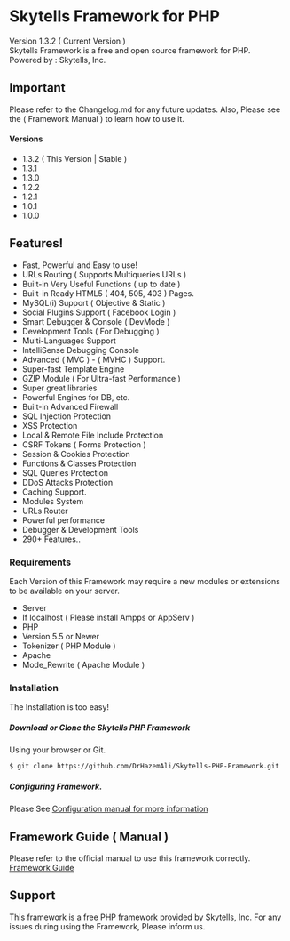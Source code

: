 # Skytells Framework for PHP
Version 1.3.2 ( Current Version )
<br>
Skytells Framework is a free and open source framework for PHP.
<br>
Powered by : Skytells, Inc.

## Important

Please refer to the Changelog.md for any future updates.
Also, Please see the ( Framework Manual ) to learn how to use it.

#### Versions
- 1.3.2 ( This Version | Stable )
- 1.3.1
- 1.3.0
- 1.2.2
- 1.2.1
- 1.0.1
- 1.0.0

## Features!

- Fast, Powerful and Easy to use!
- URLs Routing ( Supports Multiqueries URLs )
- Built-in Very Useful Functions ( up to date )
- Built-in Ready HTML5 ( 404, 505, 403 ) Pages.
- MySQL(i) Support ( Objective & Static )
- Social Plugins Support  ( Facebook Login )
- Smart Debugger & Console ( DevMode )
- Development Tools ( For Debugging )
- Multi-Languages Support
- IntelliSense Debugging Console
- Advanced ( MVC ) - ( MVHC ) Support.
- Super-fast Template Engine
- GZIP Module ( For Ultra-fast Performance )
- Super great libraries
- Powerful Engines for DB, etc.
- Built-in Advanced Firewall
- SQL Injection Protection
- XSS Protection
- Local & Remote File Include Protection
- CSRF Tokens ( Forms Protection )
- Session & Cookies Protection
- Functions & Classes Protection
- SQL Queries Protection
- DDoS Attacks Protection
- Caching Support.
- Modules System
- URLs Router
- Powerful performance
- Debugger & Development Tools
- 290+ Features..

### Requirements

Each Version of this Framework may require a new modules or extensions to be available on your server.

- Server
- If localhost ( Please install Ampps or AppServ )
- PHP
- Version 5.5 or Newer
- Tokenizer ( PHP Module )
- Apache
- Mode_Rewrite ( Apache Module )

### Installation
The Installation is too easy!

##### Download or Clone the Skytells PHP Framework
Using your browser or Git.

```sh
$ git clone https://github.com/DrHazemAli/Skytells-PHP-Framework.git
```

##### Configuring Framework.
Please See <a href='http://developers.skytells.net/framework/Getting_Started/Configuration/'>Configuration manual for more information</a>



## Framework Guide ( Manual )
Please refer to the official manual to use this framework correctly.
<a href='http://developers.skytells.net/framework/'>Framework Guide</a>



## Support
This framework is a free PHP framework provided by Skytells, Inc.
For any issues during using the Framework, Please inform us.    
